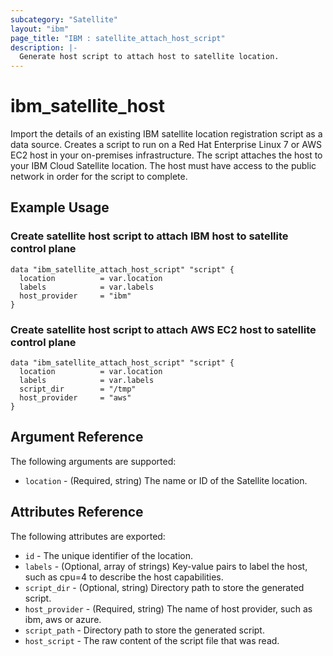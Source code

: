 ```yaml
---
subcategory: "Satellite"
layout: "ibm"
page_title: "IBM : satellite_attach_host_script"
description: |-
  Generate host script to attach host to satellite location.
---
```


# ibm\_satellite_host

Import the details of an existing IBM satellite location registration script as a data source. Creates a script to run on a Red Hat Enterprise Linux 7 or AWS EC2 host in your on-premises infrastructure. The script attaches the host to your IBM Cloud Satellite location. The host must have access to the public network in order for the script to complete.

## Example Usage

###  Create satellite host script to attach IBM host to satellite control plane

```hcl
data "ibm_satellite_attach_host_script" "script" {
  location          = var.location
  labels            = var.labels
  host_provider     = "ibm"
}
```

###  Create satellite host script to attach AWS EC2 host to satellite control plane

```hcl
data "ibm_satellite_attach_host_script" "script" {
  location          = var.location
  labels            = var.labels
  script_dir        = "/tmp"
  host_provider     = "aws"
}
```

## Argument Reference

The following arguments are supported:

* `location` - (Required, string) The name or ID of the Satellite location.

## Attributes Reference

The following attributes are exported:

* `id` - The unique identifier of the location.
* `labels` - (Optional, array of strings) Key-value pairs to label the host, such as cpu=4 to describe the host capabilities.
* `script_dir` - (Optional, string) Directory path to store the generated script.
* `host_provider` - (Required, string) The name of host provider, such as ibm, aws or azure.
* `script_path` -  Directory path to store the generated script.
* `host_script` -  The raw content of the script file that was read.

